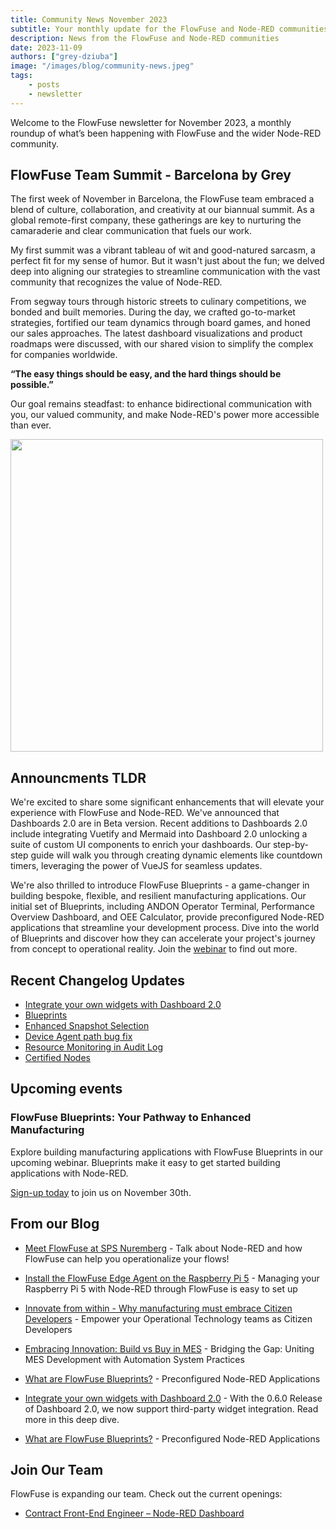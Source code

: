 ```yaml
---
title: Community News November 2023
subtitle: Your monthly update for the FlowFuse and Node-RED communities
description: News from the FlowFuse and Node-RED communities
date: 2023-11-09
authors: ["grey-dziuba"]
image: "/images/blog/community-news.jpeg"
tags:
    - posts
    - newsletter
---
```


Welcome to the FlowFuse newsletter for November 2023, a monthly roundup of what’s been happening with FlowFuse and the wider Node-RED community. 

<!--more-->

## FlowFuse Team Summit - Barcelona by Grey

The first week of November in Barcelona, the FlowFuse team embraced a blend of culture, collaboration, and creativity at our biannual summit. As a global remote-first company, these gatherings are key to nurturing the camaraderie and clear communication that fuels our work.

My first summit was a vibrant tableau of wit and good-natured sarcasm, a perfect fit for my sense of humor. But it wasn't just about the fun; we delved deep into aligning our strategies to streamline communication with the vast community that recognizes the value of Node-RED.

From segway tours through historic streets to culinary competitions, we bonded and built memories. During the day, we crafted go-to-market strategies, fortified our team dynamics through board games, and honed our sales approaches. The latest dashboard visualizations and product roadmaps were discussed, with our shared vision to simplify the complex for companies worldwide. 

**“The easy things should be easy, and the hard things should be possible.”**

Our goal remains steadfast: to enhance bidirectional communication with you, our valued community, and make Node-RED's power more accessible than ever. 

<img src="/blog/2023/11/images/IMG_6334.png" width=500 />

## Announcments TLDR

We're excited to share some significant enhancements that will elevate your experience with FlowFuse and Node-RED. We've announced that Dashboards 2.0 are in Beta version.  Recent additions to Dashboards 2.0 include integrating Vuetify and Mermaid into Dashboard 2.0 unlocking a suite of custom UI components to enrich your dashboards. Our step-by-step guide will walk you through creating dynamic elements like countdown timers, leveraging the power of VueJS for seamless updates.

We're also thrilled to introduce FlowFuse Blueprints - a game-changer in building bespoke, flexible, and resilient manufacturing applications. Our initial set of Blueprints, including ANDON Operator Terminal, Performance Overview Dashboard, and OEE Calculator, provide preconfigured Node-RED applications that streamline your development process. Dive into the world of Blueprints and discover how they can accelerate your project's journey from concept to operational reality.  Join the [webinar](/webinars/2023/blueprints/) to find out more.

## Recent Changelog Updates


- [Integrate your own widgets with Dashboard 2.0](/blog/2023/10/dashboard-integrations/)
- [Blueprints](/changelog/2023/10/blueprints/)
- [Enhanced Snapshot Selection](/changelog/2023/10/device-snapshot-selection/)
- [Device Agent path bug fix](/changelog/2023/10/path-bug-fix/)
- [Resource Monitoring in Audit Log](/changelog/2023/10/resource-alerts/)
- [Certified Nodes](/changelog/2023/10/certified-nodes/)

## Upcoming events


### FlowFuse Blueprints: Your Pathway to Enhanced Manufacturing

Explore building manufacturing applications with FlowFuse Blueprints in our upcoming webinar. Blueprints make it easy to get started building applications with Node-RED.

[Sign-up today](/webinars/2023/blueprints/) to join us on November 30th. 


## From our Blog


* [Meet FlowFuse at SPS Nuremberg](/blog/2023/11/meet-us-at-sps-nuremberg/) - Talk about Node-RED and how FlowFuse can help you operationalize your flows!

* [Install the FlowFuse Edge Agent on the Raspberry Pi 5](/blog/2023/11/raspberry-pi-5-flowfuse-edge-agent/) - Managing your Raspberry Pi 5 with Node-RED through FlowFuse is easy to set up

* [Innovate from within - Why manufacturing must embrace Citizen Developers](/blog/2023/10/citizen-development/) - Empower your Operational Technology teams as Citizen Developers

* [Embracing Innovation: Build vs Buy in MES](/blog/2023/10/mes-build-buy/) - Bridging the Gap: Uniting MES Development with Automation System Practices

* [What are FlowFuse Blueprints?](/blog/2023/10/blueprints/) - Preconfigured Node-RED Applications

* [Integrate your own widgets with Dashboard 2.0](/blog/2023/10/dashboard-integrations/) - With the 0.6.0 Release of Dashboard 2.0, we now support third-party widget integration. Read more in this deep dive.

* [What are FlowFuse Blueprints?](/blog/2023/10/blueprints/) - Preconfigured Node-RED Applications



## Join Our Team
FlowFuse is expanding our team. Check out the current openings:

- [Contract Front-End Engineer – Node-RED Dashboard](https://boards.greenhouse.io/flowfuse/jobs/4911532004)

